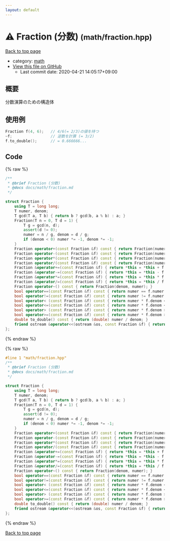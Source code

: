 ```yaml
---
layout: default
---
```


<!-- mathjax config similar to math.stackexchange -->
<script type="text/javascript" async
  src="https://cdnjs.cloudflare.com/ajax/libs/mathjax/2.7.5/MathJax.js?config=TeX-MML-AM_CHTML">
</script>
<script type="text/x-mathjax-config">
  MathJax.Hub.Config({
    TeX: { equationNumbers: { autoNumber: "AMS" }},
    tex2jax: {
      inlineMath: [ ['$','$'] ],
      processEscapes: true
    },
    "HTML-CSS": { matchFontHeight: false },
    displayAlign: "left",
    displayIndent: "2em"
  });
</script>

<script type="text/javascript" src="https://cdnjs.cloudflare.com/ajax/libs/jquery/3.4.1/jquery.min.js"></script>
<script src="https://cdn.jsdelivr.net/npm/jquery-balloon-js@1.1.2/jquery.balloon.min.js" integrity="sha256-ZEYs9VrgAeNuPvs15E39OsyOJaIkXEEt10fzxJ20+2I=" crossorigin="anonymous"></script>
<script type="text/javascript" src="../../assets/js/copy-button.js"></script>
<link rel="stylesheet" href="../../assets/css/copy-button.css" />


# :warning: Fraction (分数) <small>(math/fraction.hpp)</small>

<a href="../../index.html">Back to top page</a>

* category: <a href="../../index.html#7e676e9e663beb40fd133f5ee24487c2">math</a>
* <a href="{{ site.github.repository_url }}/blob/master/math/fraction.hpp">View this file on GitHub</a>
    - Last commit date: 2020-04-21 14:05:17+09:00




## 概要

分数演算のための構造体

## 使用例

```cpp
Fraction f(4, 6);   // 4/6(= 2/3)の値を持つ
~f;                 // 逆数を計算 (= 3/2)
f.to_double();      // = 0.666666...
```


## Code

<a id="unbundled"></a>
{% raw %}
```cpp
/**
 * @brief Fraction (分数)
 * @docs docs/math/fraction.md
 */

struct Fraction {
    using T = long long;
    T numer, denom;
    T gcd(T a, T b) { return b ? gcd(b, a % b) : a; }
    Fraction(T n = 0, T d = 1) {
        T g = gcd(n, d);
        assert(d != 0);
        numer = n / g, denom = d / g;
        if (denom < 0) numer *= -1, denom *= -1;
    }
    Fraction operator+(const Fraction &f) const { return Fraction(numer * f.denom + denom * f.numer, denom * f.denom); }
    Fraction operator-(const Fraction &f) const { return Fraction(numer * f.denom - denom * f.numer, denom * f.denom); }
    Fraction operator*(const Fraction &f) const { return Fraction(numer * f.numer, denom * f.denom); }
    Fraction operator/(const Fraction &f) const { return Fraction(numer * f.denom, denom * f.numer); }
    Fraction &operator+=(const Fraction &f) { return *this = *this + f; }
    Fraction &operator-=(const Fraction &f) { return *this = *this - f; }
    Fraction &operator*=(const Fraction &f) { return *this = *this * f; }
    Fraction &operator/=(const Fraction &f) { return *this = *this / f; }
    Fraction operator~() const { return Fraction(denom, numer); }
    bool operator==(const Fraction &f) const { return numer == f.numer and denom == f.denom; }
    bool operator!=(const Fraction &f) const { return numer != f.numer  or denom != f.denom; }
    bool operator< (const Fraction &f) const { return numer * f.denom <  f.numer * denom; }
    bool operator<=(const Fraction &f) const { return numer * f.denom <= f.numer * denom; }
    bool operator> (const Fraction &f) const { return numer * f.denom >  f.numer * denom; }
    bool operator>=(const Fraction &f) const { return numer * f.denom >= f.numer * denom; }
    double to_double() const { return (double) numer / denom; }
    friend ostream &operator<<(ostream &os, const Fraction &f) { return os << f.numer << " / " << f.denom; }
};

```
{% endraw %}

<a id="bundled"></a>
{% raw %}
```cpp
#line 1 "math/fraction.hpp"
/**
 * @brief Fraction (分数)
 * @docs docs/math/fraction.md
 */

struct Fraction {
    using T = long long;
    T numer, denom;
    T gcd(T a, T b) { return b ? gcd(b, a % b) : a; }
    Fraction(T n = 0, T d = 1) {
        T g = gcd(n, d);
        assert(d != 0);
        numer = n / g, denom = d / g;
        if (denom < 0) numer *= -1, denom *= -1;
    }
    Fraction operator+(const Fraction &f) const { return Fraction(numer * f.denom + denom * f.numer, denom * f.denom); }
    Fraction operator-(const Fraction &f) const { return Fraction(numer * f.denom - denom * f.numer, denom * f.denom); }
    Fraction operator*(const Fraction &f) const { return Fraction(numer * f.numer, denom * f.denom); }
    Fraction operator/(const Fraction &f) const { return Fraction(numer * f.denom, denom * f.numer); }
    Fraction &operator+=(const Fraction &f) { return *this = *this + f; }
    Fraction &operator-=(const Fraction &f) { return *this = *this - f; }
    Fraction &operator*=(const Fraction &f) { return *this = *this * f; }
    Fraction &operator/=(const Fraction &f) { return *this = *this / f; }
    Fraction operator~() const { return Fraction(denom, numer); }
    bool operator==(const Fraction &f) const { return numer == f.numer and denom == f.denom; }
    bool operator!=(const Fraction &f) const { return numer != f.numer  or denom != f.denom; }
    bool operator< (const Fraction &f) const { return numer * f.denom <  f.numer * denom; }
    bool operator<=(const Fraction &f) const { return numer * f.denom <= f.numer * denom; }
    bool operator> (const Fraction &f) const { return numer * f.denom >  f.numer * denom; }
    bool operator>=(const Fraction &f) const { return numer * f.denom >= f.numer * denom; }
    double to_double() const { return (double) numer / denom; }
    friend ostream &operator<<(ostream &os, const Fraction &f) { return os << f.numer << " / " << f.denom; }
};

```
{% endraw %}

<a href="../../index.html">Back to top page</a>

